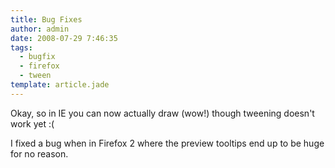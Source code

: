 ```yaml
---
title: Bug Fixes
author: admin
date: 2008-07-29 7:46:35
tags: 
  - bugfix
  - firefox
  - tween
template: article.jade
---
```


Okay, so in IE you can now actually draw (wow!) though tweening doesn't work yet :(

I fixed a bug when in Firefox 2 where the preview tooltips end up to be huge for no reason.
